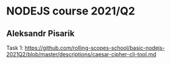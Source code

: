 # NODEJS  course 2021/Q2

## Aleksandr Pisarik


Task 1: https://github.com/rolling-scopes-school/basic-nodejs-2021Q2/blob/master/descriptions/caesar-cipher-cli-tool.md


